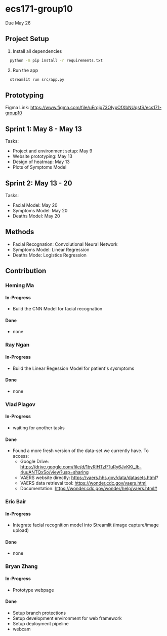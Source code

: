# ecs171-group10

Due May 26

## Project Setup
1. Install all dependencies 
  ```bash
    python -m pip install -r requirements.txt
  ```
2. Run the app
  ```bash
    streamlit run src/app.py
  ```

## Prototyping
Figma Link: https://www.figma.com/file/uErqjg73OIypOfXbNUqsfS/ecs171-group10

## Sprint 1: May 8 - May 13
Tasks:
- Project and environment setup: May 9
- Website prototyping: May 13
- Design of heatmap: May 13
- Plots of Symptoms Model

## Sprint 2: May 13 - 20
Tasks:
- Facial Model: May 20
- Symptoms Model: May 20
- Deaths Model: May 20

## Methods
- Facial Recognation: Convolutional Neural Network
- Symptoms Model: Linear Regression
- Deaths Mode: Logistics Regression

## Contribution

### Heming Ma

#### In-Progress
- Build the CNN Model for facial recognation

#### Done
- none

### Ray Ngan

#### In-Progress
- Build the Linear Regession Model for patient's sysmptoms

#### Done
- none

### Vlad Plagov

#### In-Progress
- waiting for another tasks

#### Done
- Found a more fresh version of the data-set we currently have. To access:
    - Google Drive: https://drive.google.com/file/d/1byRlHTzPTuRy6JvKKt_lb-4uuANTQxSo/view?usp=sharing
    - VAERS website directly: https://vaers.hhs.gov/data/datasets.html?
    - VAERS data retrieval tool: https://wonder.cdc.gov/vaers.html
    - Documentation: https://wonder.cdc.gov/wonder/help/vaers.html#

### Eric Bair

#### In-Progress
- Integrate facial recognition model into Streamlit (image capture/image upload)

#### Done
- none

### Bryan Zhang

#### In-Progress
- Prototype webpage

#### Done
- Setup branch protections
- Setup development environment for web framework
- Setup deployment pipeline
- webcam
